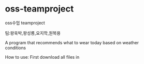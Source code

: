 # oss-teamproject
oss수업 teamproject

팀:왕욱박,왕성룡,요지학,원복용

A program that recommends what to wear today based on weather conditions


How to use:
  First download all files in 
